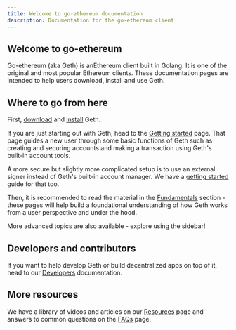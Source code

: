```yaml
---
title: Welcome to go-ethereum documentation
description: Documentation for the go-ethereum client
---
```


## Welcome to go-ethereum

Go-ethereum (aka Geth) is anEthereum client built in Golang. It is one of the original and most popular Ethereum clients.
These documentation pages are intended to help users download, install and use Geth.


## Where to go from here

First, [download](/pages/downloads) and [install](/pages/docs/getting-started/installing-geth.md) Geth.

If you are just starting out with Geth, head to the [Getting started](src/pages/docs/getting-started/getting-started.md) page. That page guides a new user through some basic functions of Geth such as creating and securing accounts and making a transaction using Geth's built-in account tools.

A more secure but slightly more complicated setup is to use an external signer instead of Geth's built-in account manager. We have a [getting started](src/pages/docs/getting-started/getting-started-with-clef.md) guide for that too.

Then, it is recommended to read the material in the [Fundamentals](src/pages/docs/fundamentals) section - these pages will help build a foundational understanding of how Geth works from a user perspective and under the hood.

More advanced topics are also available - explore using the sidebar!

## Developers and contributors

If you want to help develop Geth or build decentralized apps on top of it, head to our [Developers](src/pages/docs/developers) documentation.

## More resources

We have a library of videos and articles on our [Resources](/pages/docs/resources.md) page and answers to common questions on the [FAQs](/pages/docs/faq.md) page.